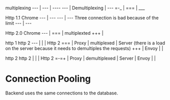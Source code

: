multiplexing
--- |
--- | ---- 
--- |
Demultiplexing
    | ---
=-_ | ===
    | ___


Http 1.1 Chrome
--- | ---
--- | ---  Three connection is bad because of the limit 
--- | --- 

Http 2.0 Chrome
--- | 
=== | multiplexted
+++ | 



http 1       http 2
--- |       |             | Http 2
=== | Proxy | multiplexed | Server (there is a load on the server because it needs to demultiples the requests)
+++ | Envoy |             |




http 2       http 2
      |       |               | Http 2
=-=+  | Proxy | demultiplexed | Server 
      | Envoy |               |


# Connection Pooling

Backend uses the same connections to the database.




